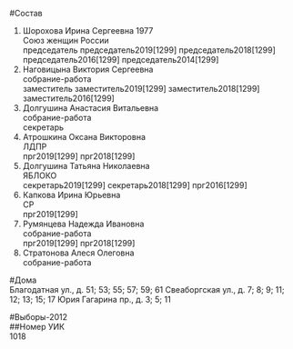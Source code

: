 #Состав  
1. Шорохова Ирина Сергеевна 1977  
    Союз женщин России  
    председатель председатель2019[1299] председатель2018[1299] председатель2016[1299] председатель2014[1299]  
2. Наговицына Виктория Сергеевна  
    собрание-работа  
    заместитель заместитель2019[1299] заместитель2018[1299] заместитель2016[1299]  
3. Долгушина Анастасия Витальевна  
    собрание-работа  
    секретарь  
4. Атрошкина Оксана Викторовна  
    ЛДПР  
    прг2019[1299] прг2018[1299]  
5. Долгушина Татьяна Николаевна  
    ЯБЛОКО  
    секретарь2019[1299] секретарь2018[1299] прг2016[1299]  
6. Капкова Ирина Юрьевна  
    СР  
    прг2019[1299]  
7. Румянцева Надежда Ивановна  
    собрание-работа  
    прг2019[1299] прг2018[1299]  
8. Стратонова Алеся Олеговна  
    собрание-работа  
  
#Дома  
Благодатная ул., д. 51; 53; 55; 57; 59; 61 Свеаборгская ул., д. 7; 8; 9; 11; 12; 13; 15; 17 Юрия Гагарина пр., д. 3; 5; 11  
  
#Выборы-2012  
##Номер УИК  
1018  
